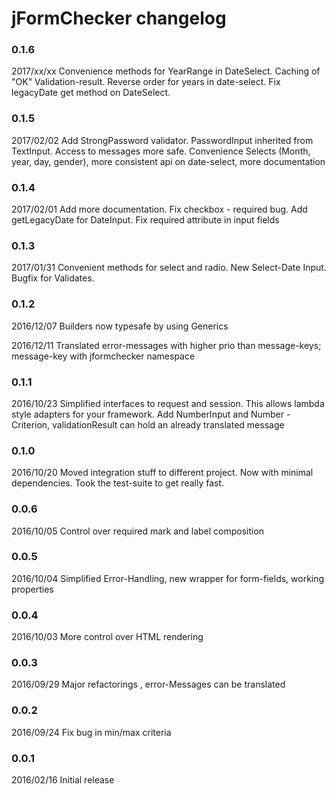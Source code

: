 # jFormChecker changelog

### 0.1.6

2017/xx/xx Convenience methods for YearRange in DateSelect. Caching of "OK" Validation-result. Reverse order for years in date-select. Fix legacyDate get method on DateSelect.

### 0.1.5

2017/02/02 Add StrongPassword validator. PasswordInput inherited from TextInput. Access to messages more safe. Convenience Selects (Month, year, day, gender), more consistent api on date-select, more documentation

### 0.1.4

2017/02/01 Add more documentation. Fix checkbox - required bug. Add getLegacyDate for DateInput. Fix required attribute in input fields

### 0.1.3 

2017/01/31 Convenient methods for select and radio. New Select-Date Input. Bugfix for Validates.

### 0.1.2 

2016/12/07 Builders now typesafe by using Generics

2016/12/11 Translated error-messages with higher prio than message-keys; message-key with jformchecker namespace

### 0.1.1 

2016/10/23 Simplified interfaces to request and session. This allows lambda style adapters for your framework. Add NumberInput and Number - Criterion, validationResult can hold an already translated message

### 0.1.0 

2016/10/20 Moved integration stuff to different project. Now with minimal dependencies. Took the test-suite to get really fast.

### 0.0.6 

2016/10/05 Control over required mark and label composition

### 0.0.5 

2016/10/04 Simplified Error-Handling, new wrapper for form-fields, working properties

### 0.0.4 

2016/10/03 More control over HTML rendering

### 0.0.3

2016/09/29 Major refactorings , error-Messages can be translated

### 0.0.2 

2016/09/24 Fix bug in min/max criteria

### 0.0.1 

2016/02/16 Initial release

